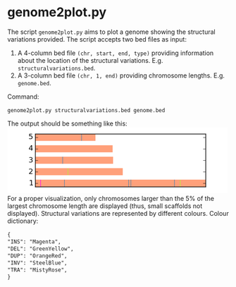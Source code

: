 # genome2plot.py
The script `genome2plot.py` aims to plot a genome showing the structural variations provided. The script accepts two bed files as input:

1. A 4-column bed file `(chr, start, end, type)` providing information about the location of the structural variations. E.g. `structuralvariations.bed`.
2. A 3-column bed file `(chr, 1, end)` providing chromosome lengths. E.g. `genome.bed`.

Command:
```
genome2plot.py structuralvariations.bed genome.bed
```
The output should be something like this:
![ScreenShot](/examples/output/foo.png)
For a proper visualization, only chromosomes larger than the 5% of the largest chromosome length are displayed (thus, small scaffolds not displayed). Structural variations are represented by different colours. Colour dictionary:
```
{
"INS": "Magenta",
"DEL": "GreenYellow",
"DUP": "OrangeRed",
"INV": "SteelBlue",
"TRA": "MistyRose",
}
```